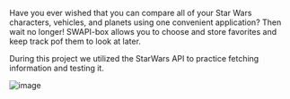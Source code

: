 Have you ever wished that you can compare all of your Star Wars characters, vehicles, and planets using one convenient application?  Then wait no longer!  SWAPI-box allows you to choose and store favorites and   keep track pof them to look at later.

During this project we utilized the StarWars API to practice fetching information and testing it.

![image](https://user-images.githubusercontent.com/32372197/40019085-7396f8d6-577b-11e8-9ddf-0fc851f1bc52.png)
